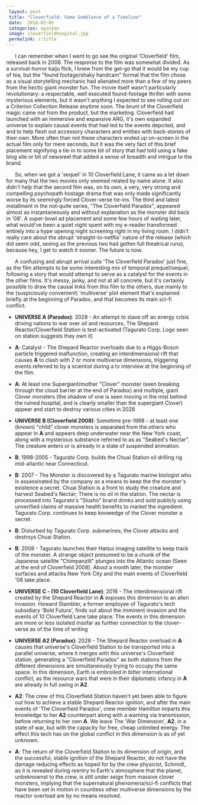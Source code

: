 ```yaml
---
 layout: post
 title: "Cloverfield: Some Semblance of a Timeline"
 date:  2018-02-05
 categories: opinion
 image: cloverfieldhospital.jpg
 permalink: /:title
---
```



 &nbsp;&nbsp;&nbsp;&nbsp;&nbsp;&nbsp;I can remember when I went to go see the original 'Cloverfield' film, released back in 2008. The response to the film was somewhat divided. As a survival-horror kaiju flick, I knew from the get-go that it would be my cup of tea, but the "found footage/shaky handcam" format that the film chose as a visual storytelling mechanic had alienated more than a few of my peers from the hectic giant monster fun. The movie itself wasn't particularly revolutionary: a respectable, well executed found-footage thriller with some mysterious elements, but it wasn't anything I expected to see rolling out on a Criterion Collection Release anytime soon. The brunt of the Cloverfield magic came not from the product, but the marketing. Cloverfield had launched with an immersive and expansive ARG, it's own expanded universe to explain causal events that had led to the events depicted, and and to help flesh out accessory characters and entities with back-stories of their own. More often than not these characters ended up on-screen in the actual film only for mere seconds, but it was the very fact of this brief placement signifying a tie-in to some bit of story that had told using a fake blog site or bit of newsreel that added a sense of breadth and intrigue to the brand.

 &nbsp;&nbsp;&nbsp;&nbsp;&nbsp;&nbsp;So, when we got a 'sequel' in 10 Cloverfield Lane, it came as a let down for many that the two movies only seemed related by name alone. It also didn't help that the second film was, on its own, a very, very strong and compelling psychopath hostage drama that was only made significantly worse by its seemingly forced Clover-verse tie-ins. The third and latest installment in the not-quite series, "The Cloverfield Paradox", appeared almost as instantaneously and without explanation as the monster did back in '08'. A super-bowl ad placement and some few hours of waiting later, what would've been a quiet night spent with my e-reader transformed entirely into a hype opening night screening right in my living room. I didn't really care about the abrupt 'straight-to-netflix' nature of the release (which did seem odd, seeing as the previous two had gotten full theatrical runs), because hey, I get to watch it sooner. The future is now.

 &nbsp;&nbsp;&nbsp;&nbsp;&nbsp;&nbsp;A confusing and abrupt arrival suits 'The Cloverfield Paradox' just fine, as the film attempts to be some interesting mix of temporal prequel/sequel, following a story that would attempt to serve as a catalyst for the events in the other films. It's messy, janky, and not at all concrete, but it's certainly possible to draw the causal links from this film to the others, due mainly to the (suspiciously convenient) 'multiverse' plot element that's explained briefly at the beginning of Paradox, and that becomes its main sci-fi conflict. 

 
 * **UNIVERSE A (Paradox)**: 2028 - An attempt to stave off an energy crisis driving nations to war over oil and resources, The Shepard Reactor/Cloverfield Station is test-activated (Tagurato Corp. Logo seen on station suggests they own it)

 * **A**: Catalyst - The Shepard Reactor overloads due to a Higgs-Boson particle triggered malfunction, creating an interdimensional rift that causes **A** to clash with 2 or more multiverse dimensions, triggering events referred to by a scientist during a tv interview at the beginning of the film.

 * **A**:  At least one Supergiant/mother "Clover" monster (seen breaking through the cloud barrier at the end of Paradox) and multiple, giant Clover monsters (the shadow of one is seen moving in the mist behind the ruined hospital, and is clearly smaller than the supergiant Clover) appear and start to destroy various cities in 2028

 * **UNIVERSE B (Cloverfield 2008)**: Sometime pre-1998 - at least one (known) "child" clover monsters is separated from the others who appear in **A** and appears deep underwater near the New York coast, along with a mysterious substance referred to as as "Seabed's Nectar". The creature enters or is already in a state of suspended animation.

 * **B**: 1998-2005 - Tagurato Corp. builds the Chuai Station oil drilling rig mid-atlantic near Connecticut.

 * **B**: 2007 - The Monster is discovered by a Tagurato marine biologist who is assassinated by the company as a means to keep the the monster's existence a secret. Chuai Station is a front to study the creature and harvest Seabed's Nectar; There is no oil in the station. The nectar is processed into Tagurato's "Slusho" brand drinks and sold publicly using unverified claims of massive health benefits to market the ingredient. Tagurato Corp. continues to keep knowedge of the Clover monster a secret.

 * **B**: Disturbed by Tagurato Corp. submarines, the Clover attacks and destroys Chuai Station. 

 * **B**: 2008 - Tagurato launches their Hatsui imaging satellite to keep track of the monster. A strange object presumed to be a chunk of the Japanese satellite "ChimpanzIII" plunges into the Atlantic ocean (Seen at the end of Cloverfield 2008). About a month later, the monster surfaces and attacks New York City and the main events of Cloverfield '08 take place.

 * **UNIVERSE C - (10 Cloverfield Lane)**: 2016 - The interdimensional rift created by the Shepard Reactor in **A** exposes this dimension to an alien invasion. Howard Stambler, a former employee of Tagurato's tech subsidiary 'Bold Futura', finds out about the imminent invasion and the events of 10 Cloverfield Lane take place. The events in this dimension are more or less isolated insofar as further connection to the clover-verse as of the time of writing

 * **UNIVERSE A2 (Paradox)**: 2028 - The Shepard Reactor overload in **A** causes that universe's Cloverfield Station to be transported into a parallel universe, where it merges with this universe's Cloverfield station, generating a "Cloverfield Paradox" as both stations from the different dimensions are simultaneously trying to occupy the same space. In this dimension, Earth is embroiled in bitter international conflict, as the resource wars that were in their diplomatic infancy in **A** are already in full swing in **A2**. 

 * **A2**: The crew of this Cloverfield Station haven't yet been able to figure out how to achieve a stable Shepard Reactor ignition, and after the main events of 'The Cloverfield Paradox', crew member Hamilton imparts this knowledge to her **A2** counterpart along with a warning via transmission, before returning to her own **A**. We leave The 'War Dimension', **A2**, in a state of war, but with the capacity for free, cheap unlimited energy. The effect this tech has on the global conflict in this dimension is as of yet unknown.

 * **A**: The return of the Cloverfield Station to its dimension of origin, and the successful, stable ignition of the Shepard Reactor, do not have the damage reducing effects as hoped for by the crew physicist, Schmidt, as it is revealed during reentry to Earth's atmosphere that the planet, unbeknownst to the crew, is still under seige from massive clover monsters, implying that the supernatural phenomena/sci-fi conflicts that have been set in motion in countless other multiverse dimensions by the reactor overload are by no means resolved.